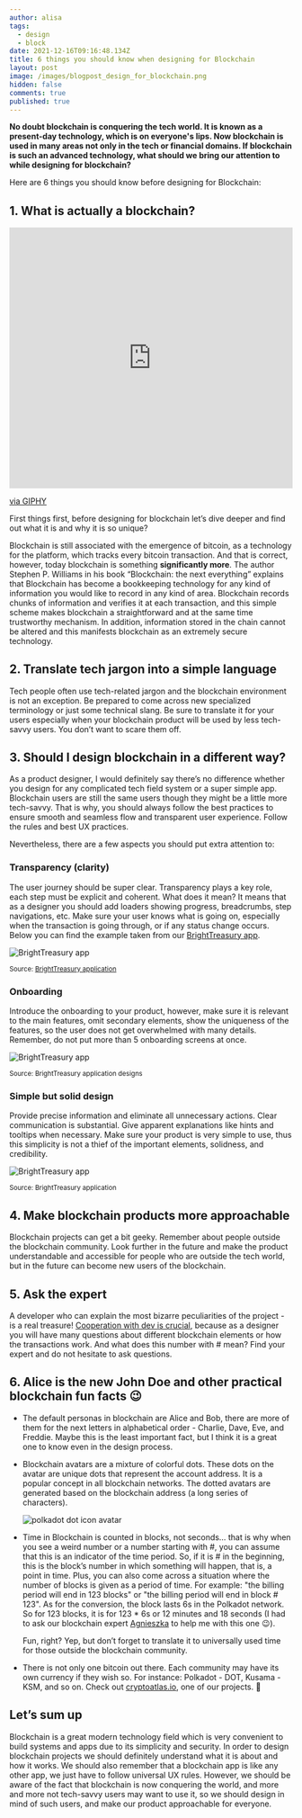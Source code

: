 ```yaml
---
author: alisa
tags:
  - design
  - block
date: 2021-12-16T09:16:48.134Z
title: 6 things you should know when designing for Blockchain
layout: post
image: /images/blogpost_design_for_blockchain.png
hidden: false
comments: true
published: true
---
```

**No doubt blockchain is conquering the tech world. It is known as a present-day technology, which is on everyone's lips. Now blockchain is used in many areas not only in the tech or financial domains. If blockchain is such an advanced technology, what should we bring our attention to while designing for blockchain?**

Here are 6 things you should know before designing for Blockchain:

## 1. What is actually a blockchain?

<div style="width:100%;height:0;padding-bottom:92%;position:relative;"><iframe src="https://giphy.com/embed/8LCJTIatQun21WXGFZ" width="100%" height="100%" style="position:absolute" frameBorder="0" class="giphy-embed" allowFullScreen></iframe></div><p><a href="https://giphy.com/gifs/8LCJTIatQun21WXGFZ">via GIPHY</a></p>

First things first, before designing for blockchain let’s dive deeper and find out what it is and why it is so unique? 

Blockchain is still associated with the emergence of bitcoin, as a technology for the platform, which tracks every bitcoin transaction. And that is correct, however, today blockchain is something **significantly more**. The author Stephen P. Williams in his book “Blockchain: the next everything” explains that Blockchain has become a bookkeeping technology for any kind of information you would like to record in any kind of area. Blockchain records chunks of information and verifies it at each transaction, and this simple scheme makes blockchain a straightforward and at the same time trustworthy mechanism. In addition, information stored in the chain cannot be altered and this manifests blockchain as an extremely secure technology.

## 2. Translate tech jargon into a simple language

Tech people often use tech-related jargon and the blockchain environment is not an exception. Be prepared to come across new specialized terminology or just some technical slang. Be sure to translate it for your users especially when your blockchain product will be used by less tech-savvy users. You don’t want to scare them off. 

## 3. Should I design blockchain in a different way?

As a product designer, I would definitely say there’s no difference whether you design for any complicated tech field system or a super simple app. Blockchain users are still the same users though they might be a little more tech-savvy. That is why, you should always follow the best practices to ensure smooth and seamless flow and transparent user experience. Follow the rules and best UX practices.

Nevertheless, there are a few aspects you should put extra attention to:

### Transparency (clarity)

The user journey should be super clear. Transparency plays a key role, each step must be explicit and coherent. What does it mean? It means that as a designer you should add loaders showing progress, breadcrumbs, step navigations, etc. Make sure your user knows what is going on, especially when the transaction is going through, or if any status change occurs. Below you can find the example taken from our [BrightTreasury app](/projects/bright-treasury/). 

![BrightTreasury app](/images/bright_treasury_mockup.png)

<sub>Source: [BrightTreasury application](https://treasury.bright.dev)</sub>

### Onboarding

Introduce the onboarding to your product, however, make sure it is relevant to the main features, omit secondary elements, show the uniqueness of the features, so the user does not get overwhelmed with many details. Remember, do not put more than 5 onboarding screens at once.

![BrightTreasury app](/images/bright_treasury_onboarding2.png)

<sub>Source: BrightTreasury application designs</sub>

### Simple but solid design

Provide precise information and eliminate all unnecessary actions. Clear communication is substantial. Give apparent explanations like hints and tooltips when necessary. Make sure your product is very simple to use, thus this simplicity is not a thief of the important elements, solidness, and credibility. 

![BrightTreasury app](/images/bright_treasury_design.png)

<sub>Source: BrightTreasury application</sub>

## 4. Make blockchain products more approachable

Blockchain projects can get a bit geeky. Remember about people outside the blockchain community. Look further in the future and make the product understandable and accessible for people who are outside the tech world, but in the future can become new users of the blockchain.

## 5. Ask the expert

A developer who can explain the most bizarre peculiarities of the project - is a real treasure! [Cooperation with dev is crucial](/blog/successful-designer-developer-collaboration-in-mvp-work-environment/), because as a designer you will have many questions about different blockchain elements or how the transactions work. And what does this number with # mean? Find your expert and do not hesitate to ask questions.

## 6. Alice is the new John Doe and other practical blockchain fun facts 😉

* The default personas in blockchain are Alice and Bob, there are more of them for the next letters in alphabetical order - Charlie, Dave, Eve, and Freddie. Maybe this is the least important fact, but I think it is a great one to know even in the design process. 
* Blockchain avatars are a mixture of colorful dots. These dots on the avatar are unique dots that represent the account address. It is a popular concept in all blockchain networks. The dotted avatars are generated based on the blockchain address (a long series of characters).

  ![polkadot dot icon avatar](/images/polkadot_avatar.png)
* Time in Blockchain is counted in blocks, not seconds… that is why when you see a weird number or a number starting with #, you can assume that this is an indicator of the time period. So, if it is # in the beginning, this is the block’s number in which something will happen, that is, a point in time. Plus, you can also come across a situation where the number of blocks is given as a period of time. For example: "the billing period will end in 123 blocks" or "the billing period will end in block # 123". As for the conversion, the block lasts 6s in the Polkadot network. So for 123 blocks, it is for 123 * 6s or 12 minutes and 18 seconds  (I had to ask our blockchain expert [Agnieszka](/about-us/agnieszka/) to help me with this one 😉). 

  Fun, right? Yep, but don’t forget to translate it to universally used time for those outside the blockchain community.
* There is not only one bitcoin out there. Each community may have its own currency if they wish so. For instance: Polkadot - DOT, Kusama - KSM, and so on. Check out [cryptoatlas.io](/projects/cryptocurrency-platfrom/), one of our projects. 🙂

## Let’s sum up

Blockchain is a great modern technology field which is very convenient to build systems and apps due to its simplicity and security.  In order to design blockchain projects we should definitely understand what it is about and how it works. We should also remember that a blockchain app is like any other app, we just have to follow universal UX rules. However, we should be aware of the fact that blockchain is now conquering the world, and more and more not tech-savvy users may want to use it, so we should design in mind of such users, and make our product approachable for everyone.